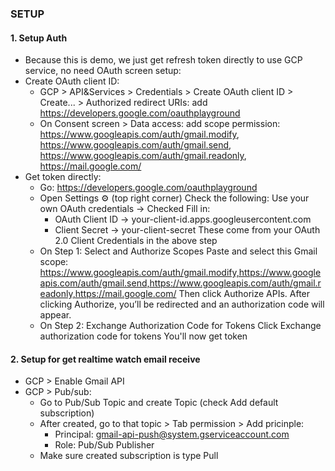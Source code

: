 ### SETUP

#### 1. Setup Auth

- Because this is demo, we just get refresh token directly to use GCP service, no need OAuth screen setup:
- Create OAuth client ID:
  + GCP > API&Services > Credentials > Create OAuth client ID > Create... > Authorized redirect URIs:
  add https://developers.google.com/oauthplayground
  + On Consent screen > Data access: add scope permission:
  https://www.googleapis.com/auth/gmail.modify,
  https://www.googleapis.com/auth/gmail.send,
  https://www.googleapis.com/auth/gmail.readonly,
  https://mail.google.com/
- Get token directly:
  + Go: https://developers.google.com/oauthplayground
  + Open Settings ⚙️ (top right corner)
Check the following:
Use your own OAuth credentials → Checked
Fill in:
    + OAuth Client ID → your-client-id.apps.googleusercontent.com
    + Client Secret → your-client-secret
These come from your OAuth 2.0 Client Credentials in the above step
  + On Step 1: Select and Authorize Scopes
Paste and select this Gmail scope:
https://www.googleapis.com/auth/gmail.modify,https://www.googleapis.com/auth/gmail.send,https://www.googleapis.com/auth/gmail.readonly,https://mail.google.com/
Then click Authorize APIs.
After clicking Authorize, you’ll be redirected and an authorization code will appear.
  + On Step 2: Exchange Authorization Code for Tokens
Click Exchange authorization code for tokens
You'll now get token

#### 2. Setup for get realtime watch email receive
- GCP > Enable Gmail API
- GCP > Pub/sub:
  + Go to Pub/Sub Topic and create Topic (check Add default subscription)
  + After created, go to that topic > Tab permission > Add pricinple:
    + Principal: gmail-api-push@system.gserviceaccount.com
    + Role: Pub/Sub Publisher
  + Make sure created subscription is type Pull
